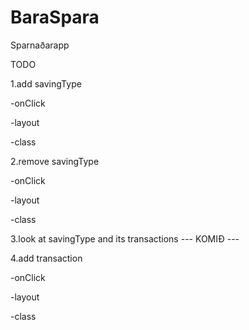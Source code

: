 # BaraSpara
 Sparnaðarapp


TODO

1.add savingType

  -onClick

 -layout

  -class

2.remove savingType

  -onClick

  -layout

  -class

3.look at savingType and its transactions --- KOMIÐ ---


4.add transaction

  -onClick

  -layout

  -class
